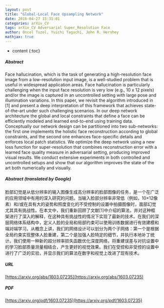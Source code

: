 ```yaml
---
layout: post
title: "Global-Local Face Upsampling Network"
date: 2016-04-27 15:31:01
categories: arXiv_CV
tags: arXiv_CV Adversarial Super_Resolution Face
author: Oncel Tuzel, Yuichi Taguchi, John R. Hershey
mathjax: true
---
```


* content
{:toc}

##### Abstract
Face hallucination, which is the task of generating a high-resolution face image from a low-resolution input image, is a well-studied problem that is useful in widespread application areas. Face hallucination is particularly challenging when the input face resolution is very low (e.g., 10 x 12 pixels) and/or the image is captured in an uncontrolled setting with large pose and illumination variations. In this paper, we revisit the algorithm introduced in [1] and present a deep interpretation of this framework that achieves state-of-the-art under such challenging scenarios. In our deep network architecture the global and local constraints that define a face can be efficiently modeled and learned end-to-end using training data. Conceptually our network design can be partitioned into two sub-networks: the first one implements the holistic face reconstruction according to global constraints, and the second one enhances face-specific details and enforces local patch statistics. We optimize the deep network using a new loss function for super-resolution that combines reconstruction error with a learned face quality measure in adversarial setting, producing improved visual results. We conduct extensive experiments in both controlled and uncontrolled setups and show that our algorithm improves the state of the art both numerically and visually.

##### Abstract (translated by Google)
脸部幻觉是从低分辨率的输入图像生成高分辨率的脸部图像的任务，是一个在广泛的应用领域中有用的深入研究的问题。当输入脸部分辨率非常低（例如，10×12像素）和/或在具有大的姿势和照度变化的不受控制的设置中拍摄图像时，面部幻觉尤其具有挑战性。在本文中，我们重新回顾了文献[1]中介绍的算法，并对这种框架进行了深入的解释，在这种具有挑战性的情况下实现了最新的技术。在我们的深层网络体系结构中，定义人脸的全局和局部约束可以使用训练数据进行有效建模和端对端学习。从概念上讲，我们的网络设计可以划分为两个子网络：第一个是根据全局约束实现整体人脸重建，第二个是加强人脸特定的细节，并执行本地补丁统计。我们使用一种新的超分辨率损失函数优化深度网络，将重建误差与对抗设置中的学习脸部质量测量相结合，产生更好的视觉效果。我们在受控和非受控的设置中进行了广泛的实验，并显示我们的算法在数字和视觉上改进了现有技术。

##### URL
[https://arxiv.org/abs/1603.07235](https://arxiv.org/abs/1603.07235)

##### PDF
[https://arxiv.org/pdf/1603.07235](https://arxiv.org/pdf/1603.07235)

